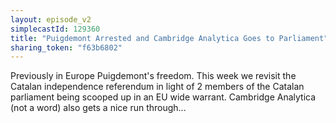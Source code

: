 ```yaml
---
layout: episode_v2
simplecastId: 129360
title: "Puigdemont Arrested and Cambridge Analytica Goes to Parliament"
sharing_token: "f63b6802"
---
```


Previously in Europe  Puigdemont's freedom. This week we revisit the Catalan independence referendum in light of 2 members of the Catalan parliament being scooped up in an EU wide warrant.  Cambridge Analytica (not a word) also gets a nice run through...
